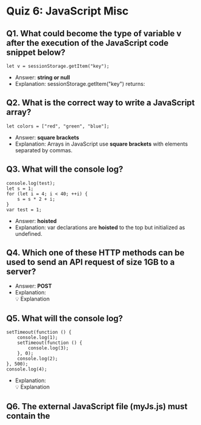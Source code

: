 # Quiz 6: JavaScript Misc

## Q1. What could become the type of variable v after the execution of the JavaScript code snippet below?

```
let v = sessionStorage.getItem("key");
```

- Answer: **string or null**
- Explanation: sessionStorage.getItem("key") returns:

## Q2. What is the correct way to write a JavaScript array?

```
let colors = ["red", "green", "blue"];
```

- Answer: **square brackets**
- Explanation: Arrays in JavaScript use <strong>square brackets</strong> with elements separated by commas.

## Q3. What will the console log?

```
console.log(test);
let s = 1;
for (let i = 4; i < 40; ++i) {
    s = s * 2 + i;
}
var test = 1;
```

- Answer: **hoisted**
- Explanation: var declarations are <strong>hoisted</strong> to the top but initialized as undefined.

## Q4. Which one of these HTTP methods can be used to send an API request of size 1GB to a server?

- Answer: **POST**
- Explanation: <div class="explanation-title">💡 Explanation

## Q5. What will the console log?

```
setTimeout(function () {
    console.log(1);
    setTimeout(function () {
        console.log(3);
    }, 0);
    console.log(2);
}, 500);
console.log(4);
```

- Explanation: <div class="explanation-title">💡 Explanation

## Q6. The external JavaScript file (myJs.js) must contain the <script> tag.

```
<script src="myJs.js"></script>
```

- Answer: **False**
- Explanation: External JS files should <strong>not</strong> include <script> tags.

## Q7. What will be logged on the console?

```
function hiGenerator(name) {
  return function () {
    console.log("Hi " + name);
  };
}
console.log(hiGenerator("Elan")());
```

- Explanation: <div class="explanation-title">💡 Explanation

## Q8. What would be the value of the variable counter after the user has pressed the button five times?

```
<input id="inputid" type="button" value="click">
<script>
    let counter = 1;
    function foo() {
        counter++;
        console.log(counter);
    }
    document.getElementById('inputid').onclick = foo();
    console.log(counter);
</script>
```

- Answer: **The final value of counter will be 2.**
- Explanation: The line document.getElementById('inputid').onclick = foo(); contains a common mistake. The parentheses () after foo cause the function to be <strong>executed immediately</strong> when the script loads, not when the button is clicked. This increments counter from 1 to 2. The <em>return value</em> of foo (which is undefined) is then assigned to the onclick event handler. Because the handler is undefined, clicking the button does nothing. The value of counter remains 2, no matter how many times the button is pressed.

## Q9. An API request made by which one of these HTTP methods can be bookmarked?

- GET
- POST
- POST and GET

- Answer: **GET**
- Explanation: GET requests include all necessary data in the URL's query parameters. Since a bookmark is just a saved URL, GET requests can be bookmarked and re-executed perfectly. POST requests send data in the request body, which is not part of the URL and cannot be bookmarked.

## Q10. What is the output of the code snippet below?

```
<script>
    if (10 > 9) {
        let a = 999;
        a++;
    }
    console.log(a);
</script>
```

- Answer: **It will throw a ReferenceError.**
- Explanation: The let keyword creates a <strong>block-scoped</strong> variable. This means the variable a only exists within the curly braces {} of the if statement. The console.log(a) statement is outside of that block, so when it tries to access a, it cannot find it in its scope, resulting in a ReferenceError: a is not defined.

## Q11. What will the console log?

```
setTimeout(function () {
    let a = 2;
    console.log(1);
    setTimeout(function () {
        console.log(2);
    }, 18849);
    console.log(3);
}, 18850);

if (a === 2) {
    console.log(4);
}

for (let i = 0; i < 100000; i++) {}
```

- Answer: **uncaught ReferenceError: a is not defined**
- Explanation: setTimeout is asynchronous. The JavaScript engine schedules the function to run later and immediately executes the next synchronous code, which is the if (a === 2) block. The variable a is declared with let <em>inside</em> the setTimeout callback, so it is not in scope where the if statement is. The script tries to access a non-existent variable and crashes with a ReferenceError before any timers can complete.

## Q12. What will the console log?

```
function foo(n) {
    var s = 0;
    for (let i = 0; i < n; i++) {
        s += i;
    }
}

console.log(foo(3));
```

- Answer: **undefined**
- Explanation: The function foo(3) correctly calculates that the sum s is 3 (0 + 1 + 2). However, the function foo is missing a return statement. In JavaScript, a function that does not explicitly return a value implicitly returns undefined. Therefore, console.log prints undefined.

## Q13. What will the following code return?

```
if (m = []) {
    console.log("Green");
} else {
    console.log("BLue");
}
var m = 10;
```

- Answer: **Green**
- Explanation: <div class="explanation-title">💡 Explanation

## Q14. What will be logged on the console?

```
<!DOCTYPE html>
<html>
<body>
<script>
function foo() {
    const a = 0;
    console.log(a);
    ++a;
}
</script>
</body>
</html>
```

- Answer: **Nothing will be logged on the console.**
- Explanation: The function foo() is <strong>defined</strong>, but it is never <strong>called</strong> or invoked anywhere in the script. Since the function is never executed, the code inside it, including console.log(a), never runs.

## Q15. What is the correct JavaScript syntax to change the content of the HTML element <p id="demo">This is a demonstration.</p>?

- #demo.innerHTML = "Hello World!";
- document.getElementsByName("p").innerHTML = "Hello World!";
- document.getElement("p").innerHTML = "Hello World!";
- document.getElementById("demo").innerHTML = "Hello World!";

- Answer: **document.getElementById("demo").innerHTML = "Hello World!";**
- Explanation: This is the standard method for selecting a unique element by its id and then using the .innerHTML property to change its content. The other options use incorrect syntax or non-existent methods.

